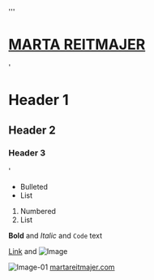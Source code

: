 '''

# [**MARTA REITMAJER**](http://martareitmajer.com/)

'
# Header 1
## Header 2
### Header 3
'

- Bulleted
- List

1. Numbered
2. List

**Bold** and _Italic_ and `Code` text

[Link](url) and ![Image](src)


![Image-01](/IMG_8711b.jpeg)
[martareitmajer.com](https://martareitmajer.com/index.html)

